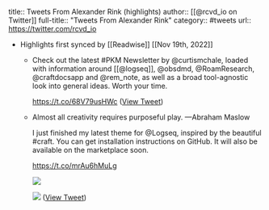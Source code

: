 title:: Tweets From Alexander Rink (highlights)
author:: [[@rcvd_io on Twitter]]
full-title:: "Tweets From Alexander Rink"
category:: #tweets
url:: https://twitter.com/rcvd_io

- Highlights first synced by [[Readwise]] [[Nov 19th, 2022]]
	- Check out the latest #PKM Newsletter by @curtismchale, loaded with information around [[@logseq]], @obsdmd, @RoamResearch, @craftdocsapp and @rem_note, as well as a broad tool-agnostic look into general ideas. Worth your time.
	  
	  https://t.co/68V79usHWc ([View Tweet](https://twitter.com/rcvd_io/status/1490376340448628743))
	- Almost all creativity requires purposeful play.
	  —Abraham Maslow
	  
	  I just finished my latest theme for @Logseq, inspired by the beautiful #craft. You can get installation instructions on GitHub. It will also be available on the marketplace soon.
	  
	  https://t.co/mrAu6hMuLg 
	  
	  ![](https://pbs.twimg.com/media/FLBPImNX0AwQ_BW.jpg) 
	  
	  ![](https://pbs.twimg.com/media/FLBPImNXsAI7QSH.jpg) ([View Tweet](https://twitter.com/rcvd_io/status/1490780862845419520))